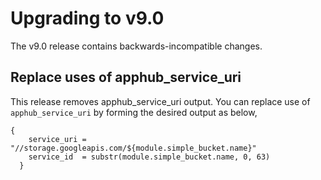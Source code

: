 # Upgrading to v9.0

The v9.0 release contains backwards-incompatible changes.

## Replace uses of apphub_service_uri

This release removes apphub_service_uri output. You can replace use of `apphub_service_uri` by forming the desired output as below,

```
{
    service_uri = "//storage.googleapis.com/${module.simple_bucket.name}"
    service_id  = substr(module.simple_bucket.name, 0, 63)
  }
```
